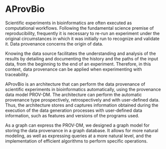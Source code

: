 # AProvBio

Scientific experiments in bioinformatics are often executed as computational workflows. 
Following the fundamental science premise of reproducibility, frequently it is necessary to re-run an experiment under the original circumstances in which it was initially run to recognize and validate it.
Data provenance concerns the origin of data.
 
Knowing the data source facilitates the understanding and analysis of the results by detailing and documenting the history and the paths of the input data, from the beginning to the end of an experiment. 
Therefore, in this context, data provenance can be applied when experimenting with traceability. 

AProvBio is an architecture that can perform the data provenance of scientific experiments in bioinformatics automatically, using the provenance data model PROV-DM.
The architecture can perform the automatic provenance type prospectively, retrospectively and with user-defined data. 
Thus, the architecture stores and captures information obtained during the execution of the data generation processes with user-defined data information, such as features and versions of the programs used. 

As a graph can express the PROV-DM, we designed a graph model for storing the data provenance in a graph database. 
It allows for more natural modeling, as well as expressing queries at a more natural level, and the implementation of efficient algorithms to perform specific operations.
